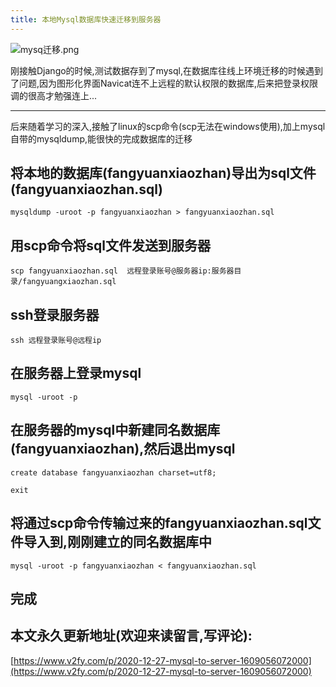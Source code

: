 ```yaml
---
title: 本地Mysql数据库快速迁移到服务器
---
```




![mysq迁移.png](https://www.v2fy.com/asset/0i/jikemiji/jikemiji-md/2020-12-27-mysql-to-server-1609056072000.assets/1240-20201227160143217.png)

刚接触Django的时候,测试数据存到了mysql,在数据库往线上环境迁移的时候遇到了问题,因为图形化界面Navicat连不上远程的默认权限的数据库,后来把登录权限调的很高才勉强连上...

---
后来随着学习的深入,接触了linux的scp命令(scp无法在windows使用),加上mysql自带的mysqldump,能很快的完成数据库的迁移

## 将本地的数据库(fangyuanxiaozhan)导出为sql文件(fangyuanxiaozhan.sql)
```
mysqldump -uroot -p fangyuanxiaozhan > fangyuanxiaozhan.sql
```
## 用scp命令将sql文件发送到服务器
```
scp fangyuanxiaozhan.sql  远程登录账号@服务器ip:服务器目录/fangyuangxiaozhan.sql 
```
## ssh登录服务器

```
ssh 远程登录账号@远程ip
```
## 在服务器上登录mysql
```
mysql -uroot -p
```
## 在服务器的mysql中新建同名数据库(fangyuanxiaozhan),然后退出mysql

```
create database fangyuanxiaozhan charset=utf8;

exit
```
## 将通过scp命令传输过来的fangyuanxiaozhan.sql文件导入到,刚刚建立的同名数据库中

```
mysql -uroot -p fangyuanxiaozhan < fangyuanxiaozhan.sql
```

## 完成







## 本文永久更新地址(欢迎来读留言,写评论):

[https://www.v2fy.com/p/2020-12-27-mysql-to-server-1609056072000](https://www.v2fy.com/p/2020-12-27-mysql-to-server-1609056072000)

